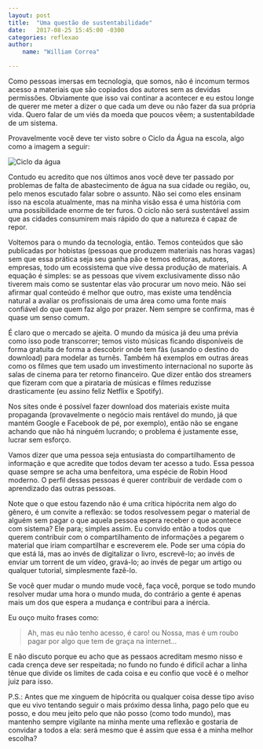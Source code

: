 ```yaml
---
layout: post
title:  "Uma questão de sustentabilidade"
date:   2017-08-25 15:45:00 -0300
categories: reflexao
author: 
    name: "William Correa"

---
```

Como pessoas imersas em tecnologia, que somos, não é incomum termos acesso a materiais que são copiados dos autores sem as devidas permissões. Obviamente que isso vai continar a acontecer e eu estou longe de querer me meter a dizer o que cada um deve ou não fazer da sua própria vida. Quero falar de um viés da moeda que poucos vêem; a sustentabildade de um sistema.

Provavelmente você deve ter visto sobre o Ciclo da Água na escola, algo como a imagem a seguir:

![Ciclo da água](https://upload.wikimedia.org/wikipedia/commons/thumb/9/9a/Ciclo_da_%C3%A1gua.jpg/800px-Ciclo_da_%C3%A1gua.jpg)

Contudo eu acredito que nos últimos anos você deve ter passado por problemas de falta de abastecimento de água na sua cidade ou região, ou, pelo menos escutado falar sobre o assunto. Não sei como eles ensinam isso na escola atualmente, mas na minha visão essa é uma história com uma possibilidade enorme de ter furos. O ciclo não será sustentável assim que as cidades consumirem mais rápido do que a natureza é capaz de repor.

Voltemos para o mundo da tecnologia, então. Temos conteúdos que são publicadas por hobistas (pessoas que produzem materiais nas horas vagas) sem que essa prática seja seu ganha pão e temos editoras, autores, empresas, todo um ecossistema que vive dessa produção de materiais. A equação é simples: se as pessoas que vivem exclusivamente disso não tiverem mais como se sustentar elas vão procurar um novo meio. Não sei afirmar qual conteúdo é melhor que outro, mas existe uma tendência natural a avaliar os profissionais de uma área como uma fonte mais confiável do que quem faz algo por prazer. Nem sempre se confirma, mas é quase um senso comum.

É claro que o mercado se ajeita. O mundo da música já deu uma prévia como isso pode transcorrer; temos visto músicas ficando disponíveis de forma gratuita de forma a descobrir onde tem fãs (usando o destino do download) para modelar as turnês. Também há exemplos em outras áreas como os filmes que tem usado um investimento internacional no suporte às salas de cinema para ter retorno financeiro. Que dizer então dos streamers que fizeram com que a pirataria de músicas e filmes reduzisse drasticamente (eu assino feliz Netflix e Spotify).

Nos sites onde é possível fazer download dos materiais existe muita propaganda (provavelmente o negócio mais rentável do mundo, já que mantém Google e Facebook de pé, por exemplo), então não se engane achando que não há ninguém lucrando; o problema é justamente esse, lucrar sem esforço.

Vamos dizer que uma pessoa seja entusiasta do compartilhamento de informação e que acredite que todos devam ter acesso a tudo. Essa pessoa quase sempre se acha uma benfeitora, uma espécie de Robin Hood moderno. O perfil dessas pessoas é querer contribuir de verdade com o aprendizado das outras pessoas.

Note que o que estou fazendo não é uma crítica hipócrita nem algo do gênero, é um convite a reflexão: se todos resolvessem pegar o material de alguém sem pagar o que aquela pessoa espera receber o que acontece com sistema? Ele para; simples assim. Eu convido então a todos que querem contribuir com o compartilhamento de informações a pegarem o material que iriam compartilhar e escreverem ele. Pode ser uma cópia do que está lá, mas ao invés de digitalizar o livro, escrevê-lo; ao invés de enviar um torrent de um vídeo, gravá-lo; ao invés de pegar um artigo ou qualquer tutorial, simplesmente fazê-lo.

Se você quer mudar o mundo mude você, faça você, porque se todo mundo resolver mudar uma hora o mundo muda, do contrário a gente é apenas mais um dos que espera a mudança e contribui para a inércia.

Eu ouço muito frases como:
> Ah, mas eu não tenho acesso, é caro!
ou
> Nossa, mas é um roubo pagar por algo que tem de graça na internet...

E não discuto porque eu acho que as pessaos acreditam mesmo nisso e cada crença deve ser respeitada; no fundo no fundo é difícil achar a linha tênue que divide os limites de cada coisa e eu confio que você é o melhor juiz para isso.

P.S.: Antes que me xinguem de hipócrita ou qualquer coisa desse tipo aviso que eu vivo tentando seguir o mais próximo dessa linha, pago pelo que eu posso, e dou meu jeito pelo que não posso (como todo mundo), mas mantenho sempre vigilante na minha mente uma reflexão e gostaria de convidar a todos a ela: será mesmo que é assim que essa é a minha melhor escolha?
